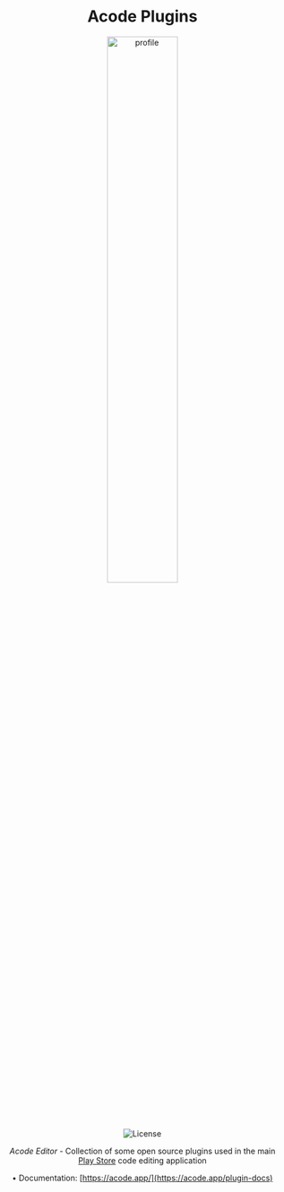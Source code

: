 <div align="center">
<h1>Acode Plugins</h1>
</div>

<div align="center"> 
 <img alt="profile" src="https://raw.githubusercontent.com/deadlyjack/Acode/main/res/logo_1.png" width="50%" />
  <br>
  <img alt="License" src="https://img.shields.io/badge/License-Apache%202.0-blue.svg"/>

 <i>Acode Editor</i> - Collection of some open source plugins used in the main
 [Play Store](https://play.google.com/store/apps/details?id=com.foxdebug.acodefree)
 code editing application

 • Documentation: [https://acode.app/](https://acode.app/plugin-docs)

</div>